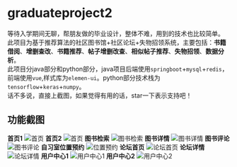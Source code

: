 # graduateproject2
等待入学期间无聊，帮朋友做的毕业设计，整体不难，用到的技术也比较简单。<br/>
此项目为基于推荐算法的社区图书馆+社区论坛+失物招领系统，主要包括：**书籍借阅**、**增删查改**、**书籍推荐**、**帖子增删改查**、**相似帖子推荐**、**失物招领**、**数据分析**。<br/>
此项目分java部分和python部分，java项目后端使用```springboot```+```mysql```+```redis```，前端使用```vue```,样式库为```elemen-ui```。python部分技术栈为```tensorflow```+```keras```+```numpy```。<br/>
话不多说，直接上截图，如果觉得有用的话，star一下表示支持吧！<br/>
## 功能截图
**首页1**
![首页](https://github.com/Aaron-zhu1342/img_resoures/blob/master/graduateproject2/%E9%A6%96%E9%A1%B51.png)
**首页2**
![首页](https://github.com/Aaron-zhu1342/img_resoures/blob/master/graduateproject2/%E9%A6%96%E9%A1%B52.png)
**图书检索**
![图书检索](https://github.com/Aaron-zhu1342/img_resoures/blob/master/graduateproject2/%E5%9B%BE%E4%B9%A6%E6%A3%80%E7%B4%A2.png)
**图书详情**
![图书详情](https://github.com/Aaron-zhu1342/img_resoures/blob/master/graduateproject2/%E5%9B%BE%E4%B9%A6%E8%AF%A6%E6%83%85.png)
**图书评论**
![图书评论](https://github.com/Aaron-zhu1342/img_resoures/blob/master/graduateproject2/%E5%9B%BE%E4%B9%A6%E8%AF%84%E8%AE%BA.png)
**自习室位置预约**
![位置预约](https://github.com/Aaron-zhu1342/img_resoures/blob/master/graduateproject2/%E8%87%AA%E4%B9%A0%E5%AE%A4%E4%BD%8D%E7%BD%AE%E9%A2%84%E7%BA%A6.png)
**论坛首页**
![论坛首页](https://github.com/Aaron-zhu1342/img_resoures/blob/master/graduateproject2/%E8%AE%BA%E5%9D%9B%E9%A6%96%E9%A1%B5.png)
**论坛详情**
![论坛详情](https://github.com/Aaron-zhu1342/img_resoures/blob/master/graduateproject2/%E8%AE%BA%E5%9D%9B%E8%AF%A6%E6%83%85.png)
**用户中心1**
![用户中心1](https://github.com/Aaron-zhu1342/img_resoures/blob/master/graduateproject2/%E7%94%A8%E6%88%B7%E4%B8%AD%E5%BF%83.png)
**用户中心2**
![用户中心2](https://github.com/Aaron-zhu1342/img_resoures/blob/master/graduateproject2/%E7%94%A8%E6%88%B7%E4%B8%AD%E5%BF%832.png)




